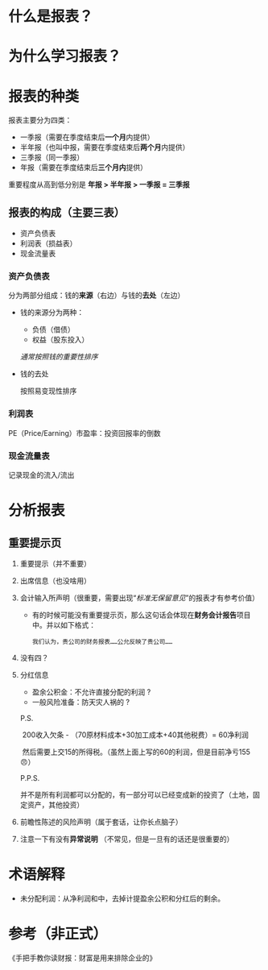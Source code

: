 # 什么是报表？



# 为什么学习报表？

### 

# 报表的种类

报表主要分为四类：

* 一季报（需要在季度结束后**一个月**内提供）
* 半年报（也叫中报，需要在季度结束后**两个月**内提供）
* 三季报（同一季报）
* 年报（需要在季度结束后**三个月内**提供）

重要程度从高到低分别是 **年报 > 半年报 > 一季报 = 三季报**



## 报表的构成（主要三表）

* 资产负债表
* 利润表（损益表）
* 现金流量表

### 资产负债表

分为两部分组成：钱的**来源**（右边）与钱的**去处**（左边）

* 钱的来源分为两种：

  * 负债（借债）
  * 权益（股东投入）

  *通常按照钱的重要性排序*

* 钱的去处

  按照易变现性排序

### 利润表

PE（Price/Earning）市盈率：投资回报率的倒数

### 现金流量表

记录现金的流入/流出

# 分析报表

## 重要提示页

1. 重要提示（并不重要）

2. 出席信息（也没啥用）

3. 会计输入所声明（很重要，需要出现“*标准无保留意见*”的报表才有参考价值）

   * 有的时候可能没有重要提示页，那么这句话会体现在**财务会计报告**项目中。并以如下格式：

     `我们认为，贵公司的财务报表……公允反映了贵公司……`

4. 没有四？

5. 分红信息

   * 盈余公积金：不允许直接分配的利润 ?
   * 一般风险准备：防天灾人祸的 ? 

   P.S. 

   ​	200收入欠条 - （70原材料成本+30加工成本+40其他税费）= 60净利润

   ​	然后需要上交15的所得税。（虽然上面上写的60的利润，但是目前净亏155 :angry:）

   P.P.S. 

   ​	并不是所有利润都可以分配的，有一部分可以已经变成新的投资了（土地，固定资产，其他投资）

6. 前瞻性陈述的风险声明（属于套话，让你长点脑子）

7. 注意一下有没有**异常说明** （不常见，但是一旦有的话还是很重要的）

# 术语解释

* 未分配利润：从净利润和中，去掉计提盈余公积和分红后的剩余。

# 参考（非正式）

《手把手教你读财报：财富是用来排除企业的》

